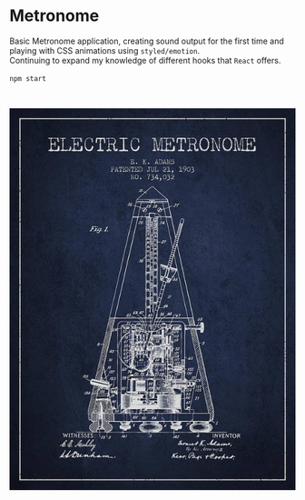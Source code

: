 # Metronome

Basic Metronome application, creating sound output for the first time and playing with CSS animations using `styled/emotion`. </br>
Continuing to expand my knowledge of different hooks that `React` offers.

`npm start`

<br />

![Metronome](src/assets/metronome.jpg)

